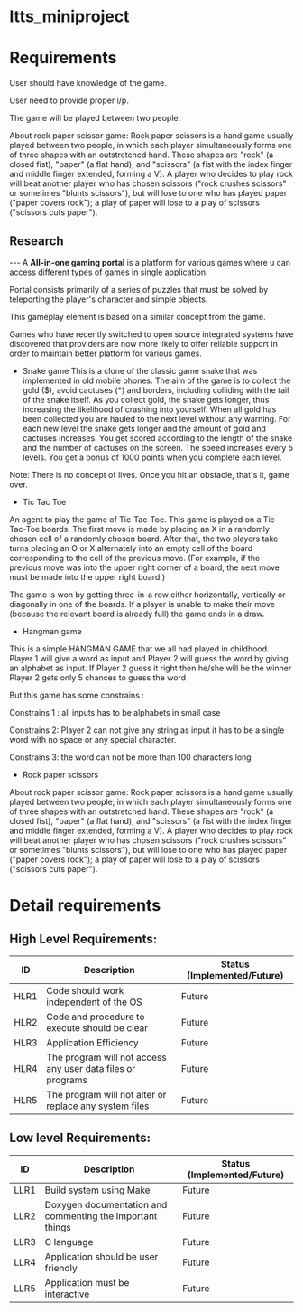 # ltts_miniproject
# Requirements
User should have knowledge of the game.

User need to provide proper i/p.

The game will be played between two people.

About rock paper scissor game: Rock paper scissors is a hand game usually played between two people, in which each player simultaneously forms one of three shapes with an outstretched hand. These shapes are "rock" (a closed fist), "paper" (a flat hand), and "scissors" (a fist with the index finger and middle finger extended, forming a V). A player who decides to play rock will beat another player who has chosen scissors ("rock crushes scissors" or sometimes "blunts scissors"), but will lose to one who has played paper ("paper covers rock"); a play of paper will lose to a play of scissors ("scissors cuts paper").


## Research
--- A **All-in-one gaming portal** is a platform for various games where u can access different types of games in single application.

Portal consists primarily of a series of puzzles that must be solved by teleporting the player's character and simple objects.

This gameplay element is based on a similar concept from the game.

Games who have recently switched to open source integrated systems have discovered that providers are now more likely to offer reliable support in order to maintain better platform for various games.

- Snake game
This is a clone of the classic game snake that was implemented in old mobile phones.
The aim of the game is to collect the gold ($), avoid cactuses (*) and borders, including colliding with the tail of the snake itself. As you collect gold, the snake gets longer, thus increasing the likelihood of crashing into yourself. When all gold has been collected you are hauled to the next level without any warning. For each new level the snake gets longer and the amount of gold and cactuses increases.
You get scored according to the length of the snake and the number of cactuses on the screen. The speed increases every 5 levels. You get a bonus of 1000 points when you complete each level.

Note: There is no concept of lives. Once you hit an obstacle, that's it, game over.

- Tic Tac Toe

 An agent to play the game of Tic-Tac-Toe. This game is played on a Tic-Tac-Toe boards. The first move is made by placing an X in a randomly chosen cell of a randomly chosen board. After that, the two players take turns placing an O or X alternately into an empty cell of the board corresponding to the cell of the previous move. (For example, if the previous move was into the upper right corner of a board, the next move must be made into the upper right board.)

The game is won by getting three-in-a row either horizontally, vertically or diagonally in one of the boards. If a player is unable to make their move (because the relevant board is already full) the game ends in a draw.

- Hangman game

This is a simple HANGMAN GAME that we all had played in childhood.
Player 1 will give a word as input and Player 2 will guess the word by giving an alphabet as input.
If Player 2 guess it right then he/she will be the winner Player 2 gets only 5 chances to guess the word

But this game has some constrains :

Constrains 1 : all inputs has to be alphabets in small case

Constrains 2: Player 2 can not give any string as input it has to be a single word with no space or any special character.

Constrains 3: the word can not be more than 100 characters long

- Rock paper scissors

 About rock paper scissor game: Rock paper scissors is a hand game usually played between two people, in which each player simultaneously forms one of three shapes with an outstretched hand. These shapes are "rock" (a closed fist), "paper" (a flat hand), and "scissors" (a fist with the index finger and middle finger extended, forming a V). A player who decides to play rock will beat another player who has chosen scissors ("rock crushes scissors" or sometimes "blunts scissors"), but will lose to one who has played paper ("paper covers rock"); a play of paper will lose to a play of scissors ("scissors cuts paper").


# Detail requirements
## High Level Requirements:

| ID | Description | Status (Implemented/Future) |
| --- | --- | --- |
| HLR1 | Code should work independent of the OS | Future |
| HLR2 | Code and procedure to execute should be clear | Future |
| HLR3 | Application Efficiency | Future |
| HLR4 | The program will not access any user data files or programs | Future |
| HLR5 | The program will not alter or replace any system files | Future |


##  Low level Requirements:

|ID | Description | Status (Implemented/Future) |
| --- | --- | --- |
| LLR1 | Build system using Make | Future |
| LLR2 | Doxygen documentation and commenting the important things | Future |
| LLR3 | C language | Future |
| LLR4 | Application should be user friendly | Future |
| LLR5 | Application must be interactive| Future |
